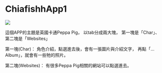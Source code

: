 # ChiafishhApp1

![](https://cdn-images-1.medium.com/max/800/1*u1WAGZz-QPdyxWSEEoaG4g.gif)

這個APP的主題是英國卡通Peppa Pig，
以tab分成兩大塊，
第一塊是「Char」、第二塊是「Websites」

第一塊(Char)：
角色介紹，點選進去後，會有一張圖片與介紹文字，
再點「…Album」，就會有一些牠的照片。

第二塊(Websites)：
有很多Peppa Pig相關的網站可以點選進去。
